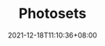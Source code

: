 ---
title: "Photosets"
date: 2021-12-18T11:10:36+08:00
draft: false
language: en
description: A test with @tailwindcss/typography & Prose
type: "photosets"
---